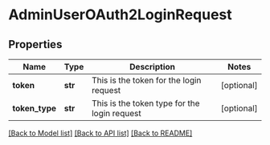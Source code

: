 # AdminUserOAuth2LoginRequest

## Properties
Name | Type | Description | Notes
------------ | ------------- | ------------- | -------------
**token** | **str** | This is the token for the login request | [optional] 
**token_type** | **str** | This is the token type for the login request | [optional] 

[[Back to Model list]](../README.md#documentation-for-models) [[Back to API list]](../README.md#documentation-for-api-endpoints) [[Back to README]](../README.md)


